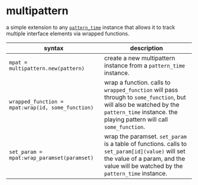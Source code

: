 # multipattern

a simple extension to any [`pattern_time`](https://monome.org/docs/norns/reference/lib/pattern_time) instance that allows it to track multiple interface elements via wrapped functions.

| syntax       | description |
| ---          | ---         |
| `mpat = multipattern.new(pattern)` | create a new multipattern instance from a `pattern_time` instance. |
| `wrapped_function = mpat:wrap(id, some_function)` | wrap a function. calls to `wrapped_function` will pass through to `some_function`, but will also be watched by the `pattern_time` instance. the playing pattern will call `some_function`. |
| `set_param = mpat:wrap_paramset(paramset)` | wrap the paramset. `set_param` is a table of functions. calls to `set_param[id](value)` will set the value of a param, and the value will be watched by the `pattern_time` instance. |
